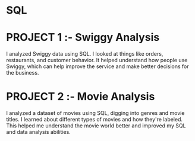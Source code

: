 # SQL
# PROJECT 1 :- Swiggy Analysis
I analyzed Swiggy data using SQL. I looked at things like orders, restaurants, and customer behavior. It helped understand how people use Swiggy, which can help improve the service and make better decisions for the business.

# PROJECT 2 :- Movie Analysis 
I analyzed a dataset of movies using SQL, digging into genres and movie titles. I learned about different types of movies and how they're labeled. This helped me understand the movie world better and improved my SQL and data analysis abilities.
